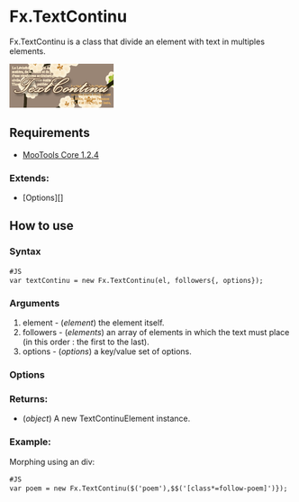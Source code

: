 Fx.TextContinu
===============

Fx.TextContinu is a class that divide an element with text in multiples elements.

![Screenshot](http://github.com/nicodmf/TextContinu/raw/master/mootools/icon.png)

Requirements
------------

* [MooTools Core 1.2.4](http://mootools.net/core)

### Extends:

- [Options][]

How to use
----------

### Syntax
	#JS
	var textContinu = new Fx.TextContinu(el, followers{, options});

### Arguments

1. element - (*element*) the element itself.
2. followers - (*elements*) an array of elements in which the text must place (in this order : the first to the last).
3. options - (*options*) a key/value set of options.

### Options

### Returns:

* (*object*) A new TextContinuElement instance.

### Example:

Morphing using an div:

	#JS
	var poem = new Fx.TextContinu($('poem'),$$('[class*=follow-poem]')});
